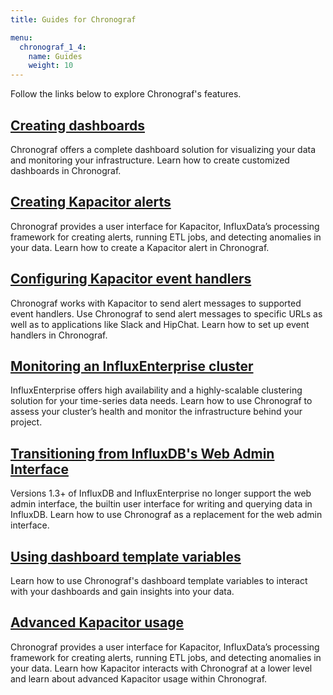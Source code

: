 ```yaml
---
title: Guides for Chronograf

menu:
  chronograf_1_4:
    name: Guides
    weight: 10
---
```


Follow the links below to explore Chronograf's features.

## [Creating dashboards](/chronograf/v1.4/guides/create-a-dashboard/)
Chronograf offers a complete dashboard solution for visualizing your data and monitoring your infrastructure.
Learn how to create customized dashboards in Chronograf.

## [Creating Kapacitor alerts](/chronograf/v1.4/guides/create-a-kapacitor-alert/)
Chronograf provides a user interface for Kapacitor, InfluxData’s processing framework for creating alerts, running ETL jobs, and detecting anomalies in your data.
Learn how to create a Kapacitor alert in Chronograf.

## [Configuring Kapacitor event handlers](/chronograf/v1.4/guides/configure-kapacitor-event-handlers/)
Chronograf works with Kapacitor to send alert messages to supported event handlers.
Use Chronograf to send alert messages to specific URLs as well as to applications like Slack and HipChat.
Learn how to set up event handlers in Chronograf.

## [Monitoring an InfluxEnterprise cluster](/chronograf/v1.4/guides/monitor-an-influxenterprise-cluster/)
InfluxEnterprise offers high availability and a highly-scalable clustering solution for your time-series data needs.
Learn how to use Chronograf to assess your cluster’s health and monitor the infrastructure behind your project.

## [Transitioning from InfluxDB's Web Admin Interface](/chronograf/v1.4/guides/transition-web-admin-interface/)
Versions 1.3+ of InfluxDB and InfluxEnterprise no longer support the web admin interface, the builtin user interface for writing and querying data in InfluxDB.
Learn how to use Chronograf as a replacement for the web admin interface.

## [Using dashboard template variables](/chronograf/v1.4/guides/dashboard-template-variables/)
Learn how to use Chronograf's dashboard template variables to interact with your dashboards and gain insights into your data.

## [Advanced Kapacitor usage](/chronograf/v1.4/guides/advanced-kapacitor/)
Chronograf provides a user interface for Kapacitor, InfluxData’s processing framework for creating alerts, running ETL jobs, and detecting anomalies in your data.
Learn how Kapacitor interacts with Chronograf at a lower level and learn about advanced Kapacitor usage within Chronograf.
